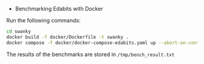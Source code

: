 * Benchmarking Edabits with Docker

Run the following commands:

```bash
cd swanky
docker build -f docker/Dockerfile -t swanky .
docker compose -f docker/docker-compose-edabits.yaml up --abort-on-container-exit
```

The results of the benchmarks are stored in `/tmp/bench_result.txt`
